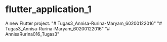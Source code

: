 # flutter_application_1

A new Flutter project.
"# Tugas3_Annisa-Rurina-Maryam_60200122016" 
"# Tugas3_Annisa-Rurina-Maryam_60200122016" 
"# AnnisaRurina016_Tugas3" 
